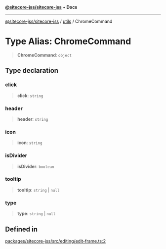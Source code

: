 [**@sitecore-jss/sitecore-jss**](../../README.md) • **Docs**

***

[@sitecore-jss/sitecore-jss](../../README.md) / [utils](../README.md) / ChromeCommand

# Type Alias: ChromeCommand

> **ChromeCommand**: `object`

## Type declaration

### click

> **click**: `string`

### header

> **header**: `string`

### icon

> **icon**: `string`

### isDivider

> **isDivider**: `boolean`

### tooltip

> **tooltip**: `string` \| `null`

### type

> **type**: `string` \| `null`

## Defined in

[packages/sitecore-jss/src/editing/edit-frame.ts:2](https://github.com/Sitecore/jss/blob/79b72df335ab50517e6c3357c25dd7db1965274d/packages/sitecore-jss/src/editing/edit-frame.ts#L2)

